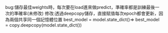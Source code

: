 bug:儲存最佳weights時，每次要在load進來做predict，準確率都是訓練最後一次的準確率(未修改)
修改:透過deepcopy儲存，直接賦值每次epoch都會更新，因為兩個共享同一個記憶體位置
best_model = model.state_dict()=>
best_model = copy.deepcopy(model.state_dict())